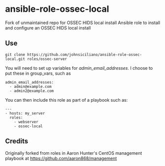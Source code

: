 ansible-role-ossec-local
=========================
Fork of unmaintained repo for OSSEC HIDS local install
Ansible role to install and configure an OSSEC HIDS local install

Use
---

```
git clone https://github.com/johnsiciliano/ansible-role-ossec-local.git roles/ossec-server
```


You will need to set up variables for _admin_email_addresses_.  I choose to put these in group_vars, such as

```
admin_email_addresses:
  - admin@example.com
  - admin2@example.com
```


You can then include this role as part of a playbook such as:

```
---
- hosts: my_server
  roles:
    - webserver
    - ossec-local
```

Credits
-------

Originally forked from roles in Aaron Hunter's CentOS management playbook at https://github.com/aaron868/management
